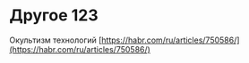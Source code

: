 # Другое 123

Окультизм технологий [https://habr.com/ru/articles/750586/](https://habr.com/ru/articles/750586/)
